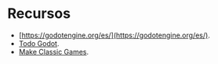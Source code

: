 # Recursos

* [https://godotengine.org/es/](https://godotengine.org/es/).
* [Todo Godot](https://www.youtube.com/@todogodot).
* [Make Classic Games](https://www.youtube.com/@MakeClassicgames).